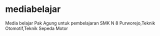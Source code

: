 # mediabelajar
Media belajar Pak Agung untuk pembelajaran SMK N 8 Purworejo,Teknik Otomotif,Teknik Sepeda Motor
